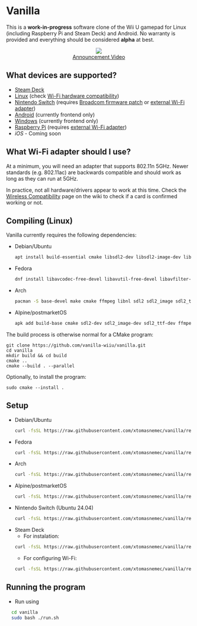 # Vanilla

This is a **work-in-progress** software clone of the Wii U gamepad for Linux (including Raspberry Pi and Steam Deck) and Android. No warranty is provided and everything should be considered **alpha** at best.

<p align="center">
    <img src="https://raw.githubusercontent.com/vanilla-wiiu/vanilla/master/images/screenshot1.png">
    <br>
    <a href="https://youtu.be/DSgFu4rDxgc">
        Announcement Video
    </a>
</p>

## What devices are supported?

- [Steam Deck](https://github.com/vanilla-wiiu/vanilla/wiki/Steam-Deck)
- [Linux](https://github.com/vanilla-wiiu/vanilla/wiki/Linux-Setup-Guide) (check [Wi-Fi hardware compatibility](https://github.com/vanilla-wiiu/vanilla/wiki/Wireless-Compatibility))
- [Nintendo Switch](https://github.com/vanilla-wiiu/vanilla/wiki/Linux-Setup-Guide) (requires [Broadcom firmware patch](https://github.com/vanilla-wiiu/nexmon) or [external Wi-Fi adapter](https://github.com/vanilla-wiiu/vanilla/wiki/Linux-Setup-Guide#nintendo-switch))
- [Android](https://github.com/vanilla-wiiu/vanilla/wiki/Android-Setup-Guide) (currently frontend only)
- [Windows](https://github.com/vanilla-wiiu/vanilla/wiki/Windows-Setup-Guide) (currently frontend only)
- [Raspberry Pi](https://github.com/vanilla-wiiu/vanilla/wiki/Linux-Setup-Guide) (requires [external Wi-Fi adapter](https://github.com/vanilla-wiiu/vanilla/wiki/Linux-Setup-Guide#raspberry-pi))
- *iOS* - Coming soon

## What Wi-Fi adapter should I use?

At a minimum, you will need an adapter that supports 802.11n 5GHz. Newer standards (e.g. 802.11ac) are backwards compatible and should work as long as they can run at 5GHz.

In practice, not all hardware/drivers appear to work at this time. Check the [Wireless Compatibility](https://github.com/vanilla-wiiu/vanilla/wiki/Wireless-Compatibility) page on the wiki to check if a card is confirmed working or not.

## Compiling (Linux)
Vanilla currently requires the following dependencies:

- Debian/Ubuntu 
  ```sh
  apt install build-essential cmake libsdl2-dev libsdl2-image-dev libsdl2-ttf-dev libavformat-dev libavcodec-dev libavutil-dev libswscale-dev libnl-genl-3-dev libnl-route-3-dev libssl-dev libxml2-dev libnm-dev
  ```
- Fedora
  ```sh
  dnf install libavcodec-free-devel libavutil-free-devel libavfilter-free-devel libnl3-devel SDL2-devel SDL2_image-devel SDL2_ttf-devel openssl-devel make automake gcc gcc-c++ kernel-devel cmake libxml2-devel NetworkManager-libnm-devel
  ```
- Arch
  ```sh
  pacman -S base-devel make cmake ffmpeg libnl sdl2 sdl2_image sdl2_ttf libxml2 libnm
  ```
- Alpine/postmarketOS
  ```sh
  apk add build-base cmake sdl2-dev sdl2_image-dev sdl2_ttf-dev ffmpeg-dev libnl3-dev libxml2-dev openssl-dev networkmanager-dev
  ```

The build process is otherwise normal for a CMake program:

```
git clone https://github.com/vanilla-wiiu/vanilla.git
cd vanilla
mkdir build && cd build
cmake ..
cmake --build . --parallel
```

Optionally, to install the program:

```
sudo cmake --install .
```
## Setup
- Debian/Ubuntu
  ```sh
  curl -fsSL https://raw.githubusercontent.com/xtomasnemec/vanilla/refs/heads/master/debian.sh | sudo bash
  ```
- Fedora
  ```sh
  curl -fsSL https://raw.githubusercontent.com/xtomasnemec/vanilla/refs/heads/master/fedora.sh | sudo bash
  ```
- Arch
  ```sh
  curl -fsSL https://raw.githubusercontent.com/xtomasnemec/vanilla/refs/heads/master/arch.sh | sudo bash
  ```
- Alpine/postmarketOS
  ```sh
  curl -fsSL https://raw.githubusercontent.com/xtomasnemec/vanilla/refs/heads/master/alpine.sh | sudo sh
  ```
- Nintendo Switch (Ubuntu 24.04)
  ```sh
  curl -fsSL https://raw.githubusercontent.com/xtomasnemec/vanilla/refs/heads/master/switch.sh | sudo bash
  ```
- Steam Deck
  - For instalation: 
  ```sh
  curl -fsSL https://raw.githubusercontent.com/xtomasnemec/vanilla/refs/heads/master/deck.sh | sudo bash
  ```
  - For configuring Wi-Fi: 
  ```sh
  curl -fsSL https://raw.githubusercontent.com/xtomasnemec/vanilla/refs/heads/master/deckwifi.sh | sudo bash
  ```
## Running the program
- Run using
```sh
  cd vanilla
  sudo bash ./run.sh
```